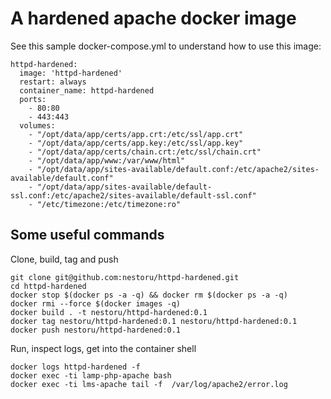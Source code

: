 # A hardened apache docker image 
See this sample docker-compose.yml to understand how to use this image:
```
httpd-hardened:
  image: 'httpd-hardened' 
  restart: always
  container_name: httpd-hardened 
  ports:
    - 80:80
    - 443:443
  volumes:
    - "/opt/data/app/certs/app.crt:/etc/ssl/app.crt"
    - "/opt/data/app/certs/app.key:/etc/ssl/app.key"
    - "/opt/data/app/certs/chain.crt:/etc/ssl/chain.crt"
    - "/opt/data/app/www:/var/www/html"
    - "/opt/data/app/sites-available/default.conf:/etc/apache2/sites-available/default.conf"
    - "/opt/data/app/sites-available/default-ssl.conf:/etc/apache2/sites-available/default-ssl.conf"
    - "/etc/timezone:/etc/timezone:ro"
```
## Some useful commands
Clone, build, tag and push
```
git clone git@github.com:nestoru/httpd-hardened.git
cd httpd-hardened 
docker stop $(docker ps -a -q) && docker rm $(docker ps -a -q)
docker rmi --force $(docker images -q)
docker build . -t nestoru/httpd-hardened:0.1
docker tag nestoru/httpd-hardened:0.1 nestoru/httpd-hardened:0.1
docker push nestoru/httpd-hardened:0.1
```

Run, inspect logs, get into the container shell
```
docker logs httpd-hardened -f
docker exec -ti lamp-php-apache bash
docker exec -ti lms-apache tail -f  /var/log/apache2/error.log
```
